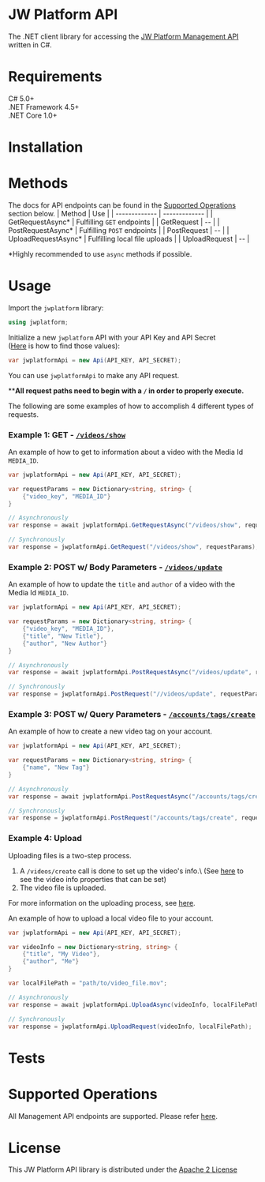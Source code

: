 # JW Platform API
The .NET client library for accessing the  [JW Platform Management API](https://developer.jwplayer.com/jwplayer/docs/getting-started-with-content-management) written in C#.
# Requirements
C# 5.0+\
.NET Framework 4.5+\
.NET Core 1.0+
# Installation
# Methods
The docs for API endpoints can be found in the [Supported Operations](#Supported-Operations) section below.
| Method  | Use |
| ------------- | ------------- |
| GetRequestAsync*  | Fulfilling `GET` endpoints  |
| GetRequest  | -- |
| PostRequestAsync*  | Fulfilling `POST` endpoints  |
| PostRequest  | --  |
| UploadRequestAsync*  | Fulfilling local file uploads  |
| UploadRequest | --  |

*Highly recommended to use `async` methods if possible.
# Usage
Import the `jwplatform` library:
```csharp
using jwplatform;
```
Initialize a new `jwplatform` API with your API Key and API Secret\
([Here](https://support.jwplayer.com/articles/how-to-find-your-api-key-and-secret) is how to find those values):
```csharp
var jwplatformApi = new Api(API_KEY, API_SECRET);
```
You can use  `jwplatformApi` to make any API request.

****All request paths need to begin with a `/` in order to properly execute.**

The following are some examples of how to accomplish 4 different types of requests.
### Example 1: GET - [`/videos/show`](https://developer.jwplayer.com/jwplayer/reference#get_videos-show)
An example of how to get to information about a video with the Media Id `MEDIA_ID`.
```csharp
var jwplatformApi = new Api(API_KEY, API_SECRET);

var requestParams = new Dictionary<string, string> {
	{"video_key", "MEDIA_ID"}
}

// Asynchronously
var response = await jwplatformApi.GetRequestAsync("/videos/show", requestParams);

// Synchronously
var response = jwplatformApi.GetRequest("/videos/show", requestParams);
```
### Example 2: POST w/ Body Parameters - [`/videos/update`](https://developer.jwplayer.com/jwplayer/reference#post_videos-update)
An example of how to update the `title` and `author` of a video with the Media Id `MEDIA_ID`.
```csharp
var jwplatformApi = new Api(API_KEY, API_SECRET);

var requestParams = new Dictionary<string, string> {
	{"video_key", "MEDIA_ID"},
	{"title", "New Title"},
	{"author", "New Author"}
}

// Asynchronously
var response = await jwplatformApi.PostRequestAsync("/videos/update", requestParams, true);

// Synchronously
var response = jwplatformApi.PostRequest("//videos/update", requestParams, true);
```
### Example 3: POST w/ Query Parameters - [`/accounts/tags/create`](https://developer.jwplayer.com/jwplayer/reference#post_accounts-tags-create)
An example of how to create a new video tag on your account.
```csharp
var jwplatformApi = new Api(API_KEY, API_SECRET);

var requestParams = new Dictionary<string, string> {
	{"name", "New Tag"}
}

// Asynchronously
var response = await jwplatformApi.PostRequestAsync("/accounts/tags/create", requestParams, false);

// Synchronously
var response = jwplatformApi.PostRequest("/accounts/tags/create", requestParams, false);
```
### Example 4: Upload
Uploading files is a two-step process. 
1. A `/videos/create` call is done to set up the video's info.\ 
(See [here](https://developer.jwplayer.com/jwplayer/reference#post_videos-create) to see the video info properties that can be set)
2. The video file is uploaded.

For more information on the uploading process, see [here](https://developer.jwplayer.com/jwplayer/docs/upload-files).

An example of how to upload a local video file to your account.
```csharp
var jwplatformApi = new Api(API_KEY, API_SECRET);

var videoInfo = new Dictionary<string, string> {
	{"title", "My Video"},
	{"author", "Me"}
}

var localFilePath = "path/to/video_file.mov";

// Asynchronously
var response = await jwplatformApi.UploadAsync(videoInfo, localFilePath);

// Synchronously
var response = jwplatformApi.UploadRequest(videoInfo, localFilePath);
```
# Tests

# Supported Operations
All Management API endpoints are supported. Please refer [here](https://developer.jwplayer.com/jwplayer/reference#management-api-introduction).
# License
This JW Platform API library is distributed under the
[Apache 2 License](LICENSE)